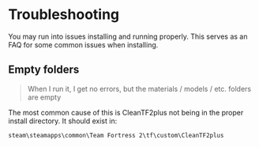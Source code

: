 # Troubleshooting

You may run into issues installing and running properly. This serves as an FAQ for some common issues when installing.

## Empty folders

> When I run it, I get no errors, but the materials / models / etc. folders are empty

The most common cause of this is CleanTF2plus not being in the proper install directory. It should exist in:

```
steam\steamapps\common\Team Fortress 2\tf\custom\CleanTF2plus
```
